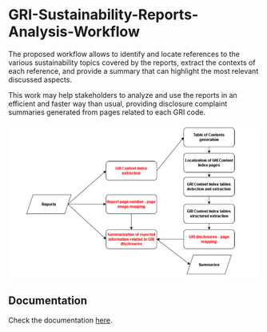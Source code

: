 # GRI-Sustainability-Reports-Analysis-Workflow

The proposed workflow allows to identify and locate references to the various sustainability topics covered by the reports, extract the contexts of each reference, and provide a summary that can highlight the most relevant discussed aspects.

This work may help stakeholders to analyze and use the reports in an efficient and faster way than usual, providing disclosure complaint summaries generated from pages related to each GRI code.

<p align="center">
  <img src="https://github.com/sergiocaputo/GRI-Sustainability-Reports-Analysis-Workflow/blob/main/img/workflow.png" />
</p>


## Documentation

Check the documentation [here](https://github.com/sergiocaputo/GRI-Sustainability-Reports-Analysis-Workflow/blob/main/Sergio_Caputo_documentation.pdf).
